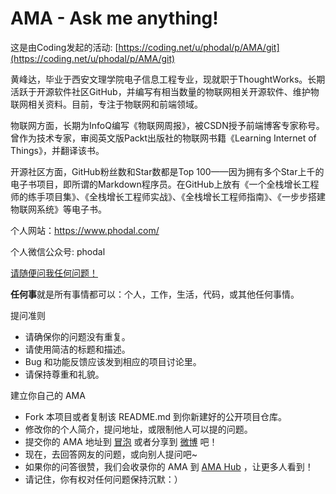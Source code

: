 # AMA - Ask me anything! 

这是由Coding发起的活动: [https://coding.net/u/phodal/p/AMA/git](https://coding.net/u/phodal/p/AMA/git)

黄峰达，毕业于西安文理学院电子信息工程专业，现就职于ThoughtWorks。长期活跃于开源软件社区GitHub，并编写有相当数量的物联网相关开源软件、维护物联网相关资料。目前，专注于物联网和前端领域。

物联网方面，长期为InfoQ编写《物联网周报》，被CSDN授予前端博客专家称号。曾作为技术专家，审阅英文版Packt出版社的物联网书籍《Learning Internet of Things》，并翻译该书。

开源社区方面，GitHub粉丝数和Star数都是Top 100——因为拥有多个Star上千的电子书项目，即所谓的Markdown程序员。在GitHub上放有《一个全栈增长工程师的练手项目集》、《全栈增长工程师实战》、《全栈增长工程师指南》、《一步步搭建物联网系统》等电子书。

个人网站：https://www.phodal.com/ 

个人微信公众号: phodal

[请随便问我任何问题！](https://github.com/phodal/AMA/issues)

**任何事**就是所有事情都可以：个人，工作，生活，代码，或其他任何事情。

提问准则

- 请确保你的问题没有重复。
- 请使用简洁的标题和描述。
- Bug 和功能反馈应该发到相应的项目讨论里。
- 请保持尊重和礼貌。

建立你自己的 AMA

- Fork 本项目或者复制该 README.md 到你新建好的公开项目仓库。
- 修改你的个人简介，提问地址，或限制他人可以提的问题。
- 提交你的 AMA 地址到 [冒泡](https://coding.net/pp/topic/1055) 或者分享到 [微博](http://service.weibo.com/share/share.php?url=https://coding.net/pp/topic/1055&type=button&language=zh_cn&title=%20%20Ask%20Me%20Anything!%20%E9%97%AE%E6%88%91%E4%BB%BB%E4%BD%95%E4%BA%8B%EF%BC%81{%E7%B2%98%E8%B4%B4%E8%BF%9B%E5%85%A5%E4%BD%A0%E7%9A%84%20AMA%20%E7%BD%91%E5%9D%80}&searchPic=false&style=number#_loginLayer_1447987378080) 吧！
- 现在，去回答网友的问题，或向别人提问吧~
- 如果你的问答很赞，我们会收录你的 AMA 到 [AMA Hub](https://coding.net/u/coding/p/AMAs) ，让更多人看到！
- 请记住，你有权对任何问题保持沉默：）
